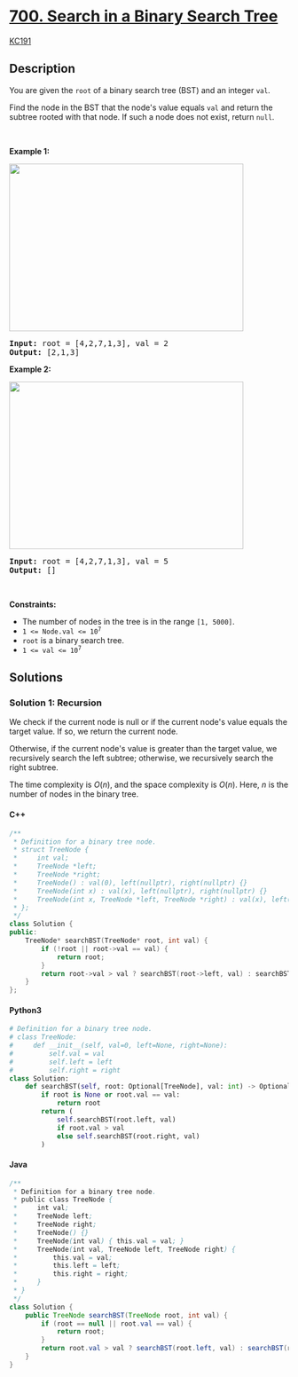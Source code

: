 <!-- problem:start -->

# [700. Search in a Binary Search Tree](https://leetcode.com/problems/search-in-a-binary-search-tree)

[KC191](/700.Search%20in%20a%20Binary%20Search%20Tree/README.md)

## Description

<!-- description:start -->

<p>You are given the <code>root</code> of a binary search tree (BST) and an integer <code>val</code>.</p>

<p>Find the node in the BST that the node&#39;s value equals <code>val</code> and return the subtree rooted with that node. If such a node does not exist, return <code>null</code>.</p>

<p>&nbsp;</p>
<p><strong class="example">Example 1:</strong></p>
<img alt="" src="https://fastly.jsdelivr.net/gh/KC191/50-Days-Coding-Challenge@main/Day-38/700.Search%20in%20a%20Binary%20Search%20Tree/images/tree1.jpg" style="width: 422px; height: 302px;" />
<pre>
<strong>Input:</strong> root = [4,2,7,1,3], val = 2
<strong>Output:</strong> [2,1,3]
</pre>

<p><strong class="example">Example 2:</strong></p>
<img alt="" src="https://fastly.jsdelivr.net/gh/KC191/50-Days-Coding-Challenge@main/Day-38/700.Search%20in%20a%20Binary%20Search%20Tree/images/tree2.jpg" style="width: 422px; height: 302px;" />
<pre>
<strong>Input:</strong> root = [4,2,7,1,3], val = 5
<strong>Output:</strong> []
</pre>

<p>&nbsp;</p>
<p><strong>Constraints:</strong></p>

<ul>
	<li>The number of nodes in the tree is in the range <code>[1, 5000]</code>.</li>
	<li><code>1 &lt;= Node.val &lt;= 10<sup>7</sup></code></li>
	<li><code>root</code> is a binary search tree.</li>
	<li><code>1 &lt;= val &lt;= 10<sup>7</sup></code></li>
</ul>

<!-- description:end -->

## Solutions

<!-- solution:start -->

### Solution 1: Recursion

We check if the current node is null or if the current node's value equals the target value. If so, we return the current node.

Otherwise, if the current node's value is greater than the target value, we recursively search the left subtree; otherwise, we recursively search the right subtree.

The time complexity is $O(n)$, and the space complexity is $O(n)$. Here, $n$ is the number of nodes in the binary tree.

<!-- tabs:start -->

#### C++

```cpp
/**
 * Definition for a binary tree node.
 * struct TreeNode {
 *     int val;
 *     TreeNode *left;
 *     TreeNode *right;
 *     TreeNode() : val(0), left(nullptr), right(nullptr) {}
 *     TreeNode(int x) : val(x), left(nullptr), right(nullptr) {}
 *     TreeNode(int x, TreeNode *left, TreeNode *right) : val(x), left(left), right(right) {}
 * };
 */
class Solution {
public:
    TreeNode* searchBST(TreeNode* root, int val) {
        if (!root || root->val == val) {
            return root;
        }
        return root->val > val ? searchBST(root->left, val) : searchBST(root->right, val);
    }
};
```

#### Python3

```python
# Definition for a binary tree node.
# class TreeNode:
#     def __init__(self, val=0, left=None, right=None):
#         self.val = val
#         self.left = left
#         self.right = right
class Solution:
    def searchBST(self, root: Optional[TreeNode], val: int) -> Optional[TreeNode]:
        if root is None or root.val == val:
            return root
        return (
            self.searchBST(root.left, val)
            if root.val > val
            else self.searchBST(root.right, val)
        )
```

#### Java

```java
/**
 * Definition for a binary tree node.
 * public class TreeNode {
 *     int val;
 *     TreeNode left;
 *     TreeNode right;
 *     TreeNode() {}
 *     TreeNode(int val) { this.val = val; }
 *     TreeNode(int val, TreeNode left, TreeNode right) {
 *         this.val = val;
 *         this.left = left;
 *         this.right = right;
 *     }
 * }
 */
class Solution {
    public TreeNode searchBST(TreeNode root, int val) {
        if (root == null || root.val == val) {
            return root;
        }
        return root.val > val ? searchBST(root.left, val) : searchBST(root.right, val);
    }
}
```

<!-- tabs:end -->

<!-- solution:end -->

<!-- problem:end -->
